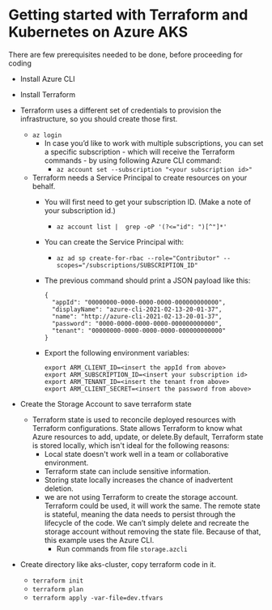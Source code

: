 # Getting started with Terraform and Kubernetes on Azure AKS

There are few prerequisites needed to be done, before proceeding for coding

- Install Azure CLI
- Install Terraform
- Terraform uses a different set of credentials to provision the infrastructure, so you should create those first.
  - ```az login```
    - In case you’d like to work with multiple subscriptions, you can set a specific subscription - which will receive the Terraform commands - by using following Azure CLI command:
      -   ```az account set --subscription "<your subscription id>"```
  - Terraform needs a Service Principal to create resources on your behalf.
    - You will first need to get your subscription ID. (Make a note of your subscription id.)
      - ```az account list |  grep -oP '(?<="id": ")[^"]*'```
    - You can create the Service Principal with:
      - ```az ad sp create-for-rbac --role="Contributor" --scopes="/subscriptions/SUBSCRIPTION_ID" ```
    - The previous command should print a JSON payload like this:
      ```
      {
        "appId": "00000000-0000-0000-0000-000000000000",
        "displayName": "azure-cli-2021-02-13-20-01-37",
        "name": "http://azure-cli-2021-02-13-20-01-37",
        "password": "0000-0000-0000-0000-000000000000",
        "tenant": "00000000-0000-0000-0000-000000000000"
      }
      ```
      
    - Export the following environment variables:
        ```
        export ARM_CLIENT_ID=<insert the appId from above>
        export ARM_SUBSCRIPTION_ID=<insert your subscription id>
        export ARM_TENANT_ID=<insert the tenant from above>
        export ARM_CLIENT_SECRET=<insert the password from above>
        ```
 - Create the Storage Account to save terraform state
   - Terraform state is used to reconcile deployed resources with Terraform configurations. State allows Terraform to know what Azure resources to add, update, or delete.By default, Terraform state is stored locally, which isn't ideal for the following reasons:
     - Local state doesn't work well in a team or collaborative environment.
     - Terraform state can include sensitive information.
     - Storing state locally increases the chance of inadvertent deletion.
     - we are not using Terraform to create the storage account.  Terraform could be used, it will work the same.  The remote state is stateful, meaning the data needs to persist through the lifecycle of the code.  We can’t simply delete and recreate the storage account without removing the state file.  Because of that, this example uses the Azure CLI.
       - Run commands from file ```storage.azcli``` 
       
 - Create directory like aks-cluster, copy terraform code in it.
   -  ```terraform init```
   -  ```terraform plan```
   -  ```terraform apply -var-file=dev.tfvars```




